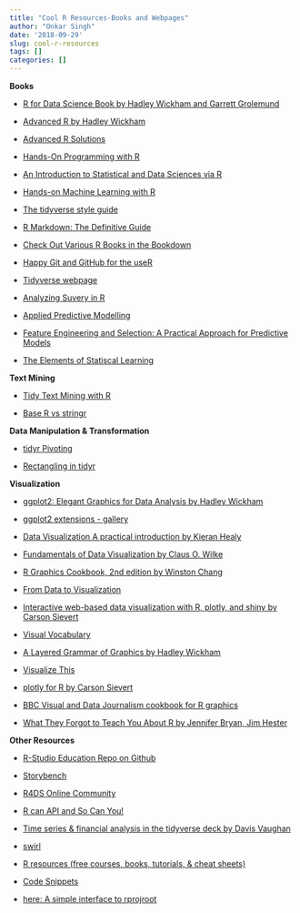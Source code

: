 ```yaml
---
title: "Cool R Resources-Books and Webpages"
author: "Onkar Singh"
date: '2018-09-29'
slug: cool-r-resources
tags: []
categories: []
---
```


**Books**

- [R for Data Science Book by Hadley Wickham and Garrett Grolemund](http://r4ds.had.co.nz/)

- [Advanced R by Hadley Wickham](http://adv-r.had.co.nz/)

- [Advanced R Solutions](https://advanced-r-solutions.rbind.io/)

- [Hands-On Programming with R](https://rstudio-education.github.io/hopr/)

- [An Introduction to Statistical and Data Sciences via R](https://moderndive.com/)

- [Hands-on Machine Learning with R](https://bradleyboehmke.github.io/hands-on-machine-learning-with-r/)

- [The tidyverse style guide](https://style.tidyverse.org/)

- [R Markdown: The Definitive Guide](https://bookdown.org/yihui/rmarkdown/)

- [Check Out Various R Books in the Bookdown](https://bookdown.org/)

- [Happy Git and GitHub for the useR](http://happygitwithr.com/)

- [Tidyverse webpage](https://www.tidyverse.org/)

- [Analyzing Suvery in R](http://asdfree.com/)

- [Applied Predictive Modelling](http://appliedpredictivemodeling.com/user2014)

- [Feature Engineering and Selection: A Practical Approach for Predictive Models](http://www.feat.engineering/)

- [The Elements of Statiscal Learning](https://web.stanford.edu/~hastie/ElemStatLearn/)

**Text Mining**

- [Tidy Text Mining with R](https://www.tidytextmining.com/)

- [ Base R vs stringr](https://stringr.tidyverse.org/articles/from-base.html)

**Data Manipulation & Transformation**

- [tidyr Pivoting](https://tidyr.tidyverse.org/dev/articles/pivot.html)

- [Rectangling in tidyr](https://tidyr.tidyverse.org/dev/articles/rectangle.html)


**Visualization**

- [ggplot2: Elegant Graphics for Data Analysis by Hadley Wickham](https://ggplot2-book.org/)

- [ggplot2 extensions - gallery](http://www.ggplot2-exts.org/gallery/)

- [Data Visualization A practical introduction by Kieran Healy](http://socviz.co/)

- [Fundamentals of Data Visualization by Claus O. Wilke](https://serialmentor.com/dataviz/)

- [R Graphics Cookbook, 2nd edition by Winston Chang](https://r-graphics.org/)

- [From Data to Visualization](https://www.data-to-viz.com/index.html)

- [Interactive web-based data visualization with R, plotly, and shiny by Carson Sievert](https://plotly-r.com/)

- [Visual Vocabulary](https://gramener.github.io/visual-vocabulary-vega/)

- [A Layered Grammar of Graphics by Hadley Wickham](http://vita.had.co.nz/papers/layered-grammar.pdf)

- [Visualize This](http://book.flowingdata.com/)

- [plotly for R by Carson Sievert](https://plotly-book.cpsievert.me/)

- [BBC Visual and Data Journalism cookbook for R    graphics](https://bbc.github.io/rcookbook/)

- [What They Forgot to Teach You About R by Jennifer Bryan, Jim Hester](https://whattheyforgot.org/)

**Other Resources**

- [ R-Studio Education Repo on Github](https://github.com/rstudio-education)

- [Storybench](http://www.storybench.org/)

- [R4DS Online Community](https://medium.com/@kierisi/r4ds-the-next-iteration-d51e0a1b0b82)

- [R can API and So Can You!](https://medium.com/@heathernolis/r-can-api-c184951a24a3)

- [Time series & financial analysis in the tidyverse deck by Davis Vaughan](https://speakerdeck.com/davisvaughan/time-series-and-financial-analysis-in-the-tidyverse?slide=58)

- [swirl](https://swirlstats.com/)

- [R resources (free courses, books, tutorials, & cheat sheets)](https://paulvanderlaken.com/2017/08/10/r-resources-cheatsheets-tutorials-books/)

- [Code Snippets](https://support.rstudio.com/hc/en-us/articles/204463668-Code-Snippets)

- [ here: A simple interface to rprojroot](https://here.r-lib.org/)